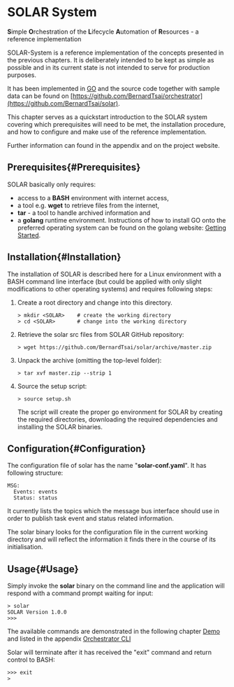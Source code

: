 SOLAR System
============

<div class="subtitle"><b>S</b>imple <b>O</b>rchestration of the <b>L</b>ifecycle <b>A</b>utomation of <b>R</b>esources - a reference implementation</div>

SOLAR-System is a reference implementation of the concepts presented in the previous chapters. It is deliberately intended to be kept as simple as possible and in its current state is not intended to serve for production purposes.

It has been implemented in [GO](https://golang.org/) and the source code together with sample data can be found on [https://github.com/BernardTsai/orchestrator](https://github.com/BernardTsai/solar).

This chapter serves as a quickstart introduction to the SOLAR system covering which prerequisites will need to be met, the installation procedure, and how to configure and make use of the reference implementation.

Further information can found in the appendix and on the project website.

Prerequisites{#Prerequisites}
-------------

SOLAR basically only requires:

- access to a **BASH** environment with internet access,
- a tool e.g. **wget** to retrieve files from the internet,
- **tar** - a tool to handle archived information and  
- a **golang** runtime environment. Instructions of how to install GO onto the preferred operating system can be found on the golang website: [Getting Started](https://golang.org/doc/install).

Installation{#Installation}
------------

The installation of SOLAR is described here for a Linux environment with a BASH command line interface (but could be applied with only slight modifications to other operating systems) and requires following steps:

1. Create a root directory <SOLAR> and change into this directory.

    ```
    > mkdir <SOLAR>    # create the working directory    
    > cd <SOLAR>       # change into the working directory    
    ```

2. Retrieve the solar src files from SOLAR GitHub repository:

    ```
    > wget https://github.com/BernardTsai/solar/archive/master.zip
    ```

3. Unpack the archive (omitting the top-level folder):

    ```
    > tar xvf master.zip --strip 1
    ```

4. Source the setup script:

    ```
    > source setup.sh
    ```
    The script will create the proper go environment for SOLAR by creating the required directories, downloading the required dependencies and installing the SOLAR binaries.

Configuration{#Configuration}
-------------

The configuration file of solar has the name "**solar-conf.yaml**". It has following structure:

```
MSG:
  Events: events
  Status: status
```

It currently lists the topics which the message bus interface should use in order to publish task event and status related information.

The solar binary looks for the configuration file in the current working directory and will reflect the information it finds there in the course of its initialisation.

Usage{#Usage}
-----

Simply invoke the **solar** binary on the command line and the application will respond with a command prompt waiting for input:

```
> solar
SOLAR Version 1.0.0
>>>
```

The available commands are demonstrated in the following chapter [Demo](Demo.md) and listed in the appendix [Orchestrator CLI](Appendix-OrchestratorCLI.md)

Solar will terminate after it has received the "exit" command and return control to BASH:

```
>>> exit
>
```
